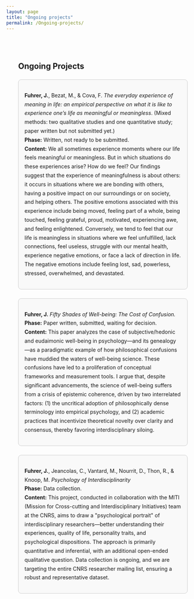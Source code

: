 ```yaml
---
layout: page
title: "Ongoing projects"
permalink: /Ongoing-projects/
---
```


<div style="max-width: 1100px; width: 90%; margin: auto; padding: 2rem; line-height: 1.7;">

  <h2>Ongoing Projects</h2>

  <div style="border: 1px solid #ccc; padding: 1rem; margin-bottom: 1.5rem; border-radius: 8px; background-color: #f9f9f9;">
    <p><strong>Fuhrer, J.</strong>, Bezat, M., & Cova, F. <em>The everyday experience of meaning in life: an empirical perspective on what it is like to experience one’s life as meaningful or meaningless</em>. (Mixed methods: two qualitative studies and one quantitative study; paper written but not submitted yet.)<br>
    <strong>Phase:</strong> Written, not ready to be submitted.<br>
    <strong>Content:</strong> We all sometimes experience moments where our life feels meaningful or meaningless. But in which situations do these experiences arise? How do we feel? Our findings suggest that the experience of meaningfulness is about others: it occurs in situations where we are bonding with others, having a positive impact on our surroundings or on society, and helping others. The positive emotions associated with this experience include being moved, feeling part of a whole, being touched, feeling grateful, proud, motivated, experiencing awe, and feeling enlightened. Conversely, we tend to feel that our life is meaningless in situations where we feel unfulfilled, lack connections, feel useless, struggle with our mental health, experience negative emotions, or face a lack of direction in life. The negative emotions include feeling lost, sad, powerless, stressed, overwhelmed, and devastated.</p>
  </div>

  <div style="border: 1px solid #ccc; padding: 1rem; margin-bottom: 1.5rem; border-radius: 8px; background-color: #f9f9f9;">
    <p><strong>Fuhrer, J.</strong> <em>Fifty Shades of Well-being: The Cost of Confusion.</em><br>
    <strong>Phase:</strong> Paper written, submitted, waiting for decision.<br>
    <strong>Content:</strong> This paper analyzes the case of subjective/hedonic and eudaimonic well-being in psychology—and its genealogy—as a paradigmatic example of how philosophical confusions have muddied the waters of well-being science. These confusions have led to a proliferation of conceptual frameworks and measurement tools. I argue that, despite significant advancements, the science of well-being suffers from a crisis of epistemic coherence, driven by two interrelated factors: (1) the uncritical adoption of philosophically dense terminology into empirical psychology, and (2) academic practices that incentivize theoretical novelty over clarity and consensus, thereby favoring interdisciplinary siloing.</p>
  </div>

  <div style="border: 1px solid #ccc; padding: 1rem; margin-bottom: 1.5rem; border-radius: 8px; background-color: #f9f9f9;">
    <p><strong>Fuhrer, J.</strong>, Jeancolas, C., Vantard, M., Nourrit, D., Thon, R., & Knoop, M. <em>Psychology of Interdisciplinarity</em><br>
    <strong>Phase:</strong> Data collection.<br>
    <strong>Content:</strong> This project, conducted in collaboration with the MITI (Mission for Cross-cutting and Interdisciplinary Initiatives) team at the CNRS, aims to draw a "psychological portrait" of interdisciplinary researchers—better understanding their experiences, quality of life, personality traits, and psychological dispositions. The approach is primarily quantitative and inferential, with an additional open-ended qualitative question. Data collection is ongoing, and we are targeting the entire CNRS researcher mailing list, ensuring a robust and representative dataset.</p>
  </div>

</div>

